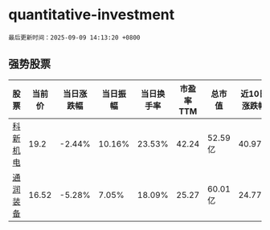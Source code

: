 # quantitative-investment

`最后更新时间：2025-09-09 14:13:20 +0800`

## 强势股票

|股票|当前价|当日涨跌幅|当日振幅|当日换手率|市盈率TTM|总市值|近10日涨跌幅|
|----|----|----|----|----|----|----|----|
|[科新机电](https://xueqiu.com/S/SZ300092)|19.2|-2.44%|10.16%|23.53%|42.24|52.59亿|40.97%|
|[通润装备](https://xueqiu.com/S/SZ002150)|16.52|-5.28%|7.05%|18.09%|25.27|60.01亿|24.77%|
